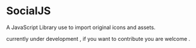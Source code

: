 # SocialJS
A JavaScript Library use to import original icons and assets.

currently under development , if you want to contribute you are welcome .


